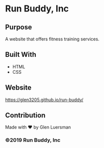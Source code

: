 # Run Buddy, Inc

## Purpose
A website that offers fitness training services.

## Built With 
* HTML
* CSS

## Website
https://glen3205.github.io/run-buddy/

## Contribution
Made with ❤️ by Glen Luersman

### ©️2019 Run Buddy, Inc
